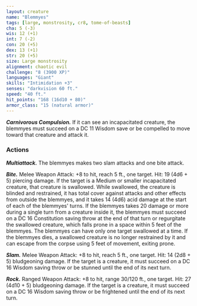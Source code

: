 ```yaml
---
layout: creature
name: "Blemmyes"
tags: [large, monstrosity, cr8, tome-of-beasts]
cha: 5 (-3)
wis: 12 (+1)
int: 7 (-2)
con: 20 (+5)
dex: 13 (+1)
str: 20 (+5)
size: Large monstrosity
alignment: chaotic evil
challenge: "8 (3900 XP)"
languages: "Giant"
skills: "Intimidation +3"
senses: "darkvision 60 ft."
speed: "40 ft."
hit_points: "168 (16d10 + 80)"
armor_class: "15 (natural armor)"
---
```


***Carnivorous Compulsion.*** If it can see an incapacitated creature, the blemmyes must succeed on a DC 11 Wisdom save or be compelled to move toward that creature and attack it.

### Actions

***Multiattack.*** The blemmyes makes two slam attacks and one bite attack.

***Bite.*** Melee Weapon Attack: +8 to hit, reach 5 ft., one target. Hit: 19 (4d6 + 5) piercing damage. If the target is a Medium or smaller incapacitated creature, that creature is swallowed. While swallowed, the creature is blinded and restrained, it has total cover against attacks and other effects from outside the blemmyes, and it takes 14 (4d6) acid damage at the start of each of the blemmyes' turns. If the blemmyes takes 20 damage or more during a single turn from a creature inside it, the blemmyes must succeed on a DC 16 Constitution saving throw at the end of that turn or regurgitate the swallowed creature, which falls prone in a space within 5 feet of the blemmyes. The blemmyes can have only one target swallowed at a time. If the blemmyes dies, a swallowed creature is no longer restrained by it and can escape from the corpse using 5 feet of movement, exiting prone.

***Slam.*** Melee Weapon Attack: +8 to hit, reach 5 ft., one target. Hit: 14 (2d8 + 5) bludgeoning damage. If the target is a creature, it must succeed on a DC 16 Wisdom saving throw or be stunned until the end of its next turn.

***Rock.*** Ranged Weapon Attack: +8 to hit, range 30/120 ft., one target. Hit: 27 (4d10 + 5) bludgeoning damage. If the target is a creature, it must succeed on a DC 16 Wisdom saving throw or be frightened until the end of its next turn.

